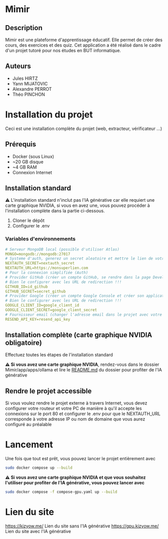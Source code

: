 # Mimir

## Description
Mimir est une plateforme d'apprentissage éducatif. Elle permet de créer des cours, des exercices et des quiz.
Cet application a été réalisé dans le cadre d'un projet tutoré pour nos études en BUT informatique.

## Auteurs
- Jules HIRTZ
- Yann MIJATOVIC
- Alexandre PERROT
- Théo PINCHON

# Installation du projet
Ceci est une installation complète du projet (web, extracteur, vérificateur ...) <br>

## Prérequis
- Docker (sous Linux)
- ~20 GB disque
- ~4 GB RAM
- Connexion Internet

## Installation standard

⚠️ L'installation standard n'inclut pas l'IA générative car elle requiert une carte graphique NVIDIA, si vous en avez une,
vous pouvez procéder à l'installation complète dans la partie ci-dessous.

1. Cloner le dépôt
2. Configurer le .env

### Variables d'environnements
```yaml
# Serveur MongoDB local (possible d'utiliser Atlas)
MONGO=mongodb://mongodb:27017
# Systeme d'auth, generez un secret aleatoire et mettre le lien de votre site (ip ou nom de domaine)
NEXTAUTH_SECRET=nextauth_secret
NEXTAUTH_URL=https://monsuperlien.com
# Pour la connexion simplifiée (Auth)
# Provider GitHub (créer un compte GitHub, se rendre dans la page Developer et créer son application OAUTH)
# Bien le configurer avec les URL de redirection !!!
GITHUB_ID=id_github
GITHUB_SECRET=secret_github
# Provider Google (créer un compte Google Console et créer son application OAUTH)
# Bien le configurer avec les URL de redirection !!!
GOOGLE_CLIENT_ID=google_client_id
GOOGLE_CLIENT_SECRET=google_client_secret
# Fournisseur email (changer l'adresse email dans le projet avec votre propre Nom de Domaine !!!)
RESEND_API_KEY=resend_api_key
```


## Installation complète (carte graphique NVIDIA obligatoire)
Effectuez toutes les étapes de l'installation standard

**⚠️ Si vous avez une carte graphique NVIDIA**, rendez-vous dans le dossier Mimir/app/apps/ollama
et lire le [README.md](https://github.com/wartt88/Mimir/blob/main/app/apps/ollama/README.md) du dossier pour profiter
de l'IA générative

## Rendre le projet accessible
Si vous voulez rendre le projet externe à travers Internet, vous devez configurer votre routeur et votre PC de manière
à qu'il accepte les connexions sur le port 80 et configurer le .env pour que le NEXTAUTH_URL corresponde à votre
adresse IP ou nom de domaine que vous aurez configuré au préalable

# Lancement
Une fois que tout est prêt, vous pouvez lancer le projet entièrement avec
```bash
sudo docker compose up --build
```

**⚠️ Si vous avez une carte graphique NVIDIA et que vous souhaitez l'utiliser pour profiter de l'IA générative,
vous pouvez lancer avec**
```bash
sudo docker compose -f compose-gpu.yaml up --build
```

# Lien du site
https://kizyow.me/ Lien du site sans l'IA générative
https://gpu.kizyow.me/ Lien du site avec l'IA générative
